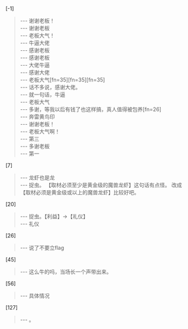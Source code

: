 
[-1] 
>--- 谢谢老板！<br>
>--- 谢谢老板<br>
>--- 老板大气！<br>
>--- 牛逼大佬<br>
>--- 感谢老板<br>
>--- 感谢老板<br>
>--- 大佬牛逼<br>
>--- 感谢大佬<br>
>--- 老板大气[fn=35][fn=35][fn=35]<br>
>--- 话不多说，感谢大佬。<br>
>--- 就一句话，牛逼<br>
>--- 老板大气<br>
>--- 多谢，等我以后有钱了也这样搞，真人值得被包养[fn=26]<br>
>--- 奔雷黄鸟印<br>
>--- 谢谢老板！<br>
>--- 老板大气啊！<br>
>--- 第三<br>
>--- 多谢老板<br>
>--- 第一<br>

[7] 
>--- 龙虾也是龙<br>
>--- 捉虫。
【取材必须至少是黄金级的魔兽龙虾】这句话有点怪。
改成【取材必须是黄金级或以上的魔兽龙虾】比较好吧。<br>

[20] 
>--- 捉虫。【利益】→【礼仪】<br>
>--- 礼仪<br>

[26] 
>--- 说了不要立flag<br>

[45] 
>--- 这么牛的吗，当场长一个声带出来。<br>

[56] 
>--- 具体情况<br>

[127] 
>--- 。<br>
